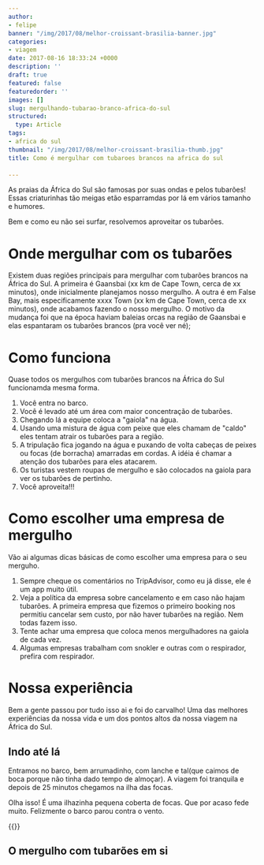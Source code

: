 ```yaml
---
author:
- felipe
banner: "/img/2017/08/melhor-croissant-brasilia-banner.jpg"
categories:
- viagem
date: 2017-08-16 18:33:24 +0000
description: ''
draft: true
featured: false
featuredorder: ''
images: []
slug: mergulhando-tubarao-branco-africa-do-sul
structured:
  type: Article
tags:
- africa do sul
thumbnail: "/img/2017/08/melhor-croissant-brasilia-thumb.jpg"
title: Como é mergulhar com tubaroes brancos na africa do sul

---
```

As praias da África do Sul são famosas por suas ondas e pelos tubarões! Essas criaturinhas tão meigas etão esparramdas por lá em vários tamanho e humores.

Bem e como eu não sei surfar, resolvemos aproveitar os tubarões.



# Onde mergulhar com os tubarões
Existem duas regiões principais para mergulhar com tubarões brancos na África do Sul. A primeira é Gaansbai (xx km de Cape Town, cerca de xx minutos), onde inicialmente planejamos nosso mergulho. A outra é em False Bay, mais especificamente xxxx Town (xx km de Cape Town, cerca de xx minutos), onde acabamos fazendo o nosso mergulho. O motivo da mudança foi que na época haviam baleias orcas na região de Gaansbai e elas espantaram os tubarões brancos (pra você ver né);

# Como funciona

Quase todos os mergulhos com tubarões brancos na África do Sul funcionamda mesma forma.

1. Você entra no barco.
2. Você é levado até um área com maior concentração de tubarões.
3. Chegando lá a equipe coloca a "gaiola" na água.
4. Usando uma mistura de água com peixe que eles chamam de "caldo" eles tentam atrair os tubarões para a região.
5. A tripulação fica jogando na água e puxando de volta cabeças de peixes ou focas (de borracha) amarradas em cordas. A idéia é chamar a atenção dos tubarões para eles atacarem.
6. Os turistas vestem roupas de mergulho e são colocados na gaiola para ver os tubarões de pertinho.
7. Você aproveita!!!

# Como escolher uma empresa de mergulho

Vão ai algumas dicas básicas de como escolher uma empresa para o seu merguho.

1. Sempre cheque os comentários no TripAdvisor, como eu já disse, ele é um app muito útil.
2. Veja a política da empresa sobre cancelamento e em caso não hajam tubarões. A primeira empresa que fizemos o primeiro booking nos permitiu cancelar sem custo, por não haver tubarões na região. Nem todas fazem isso.
3. Tente achar uma empresa que coloca menos mergulhadores na gaiola de cada vez.
4. Algumas empresas trabalham com snokler e outras com o respirador, prefira com respirador.

# Nossa experiência

Bem a gente passou por tudo isso ai e foi do carvalho! Uma das melhores experiências da nossa vida e um dos pontos altos da nossa viagem na África do Sul.

## Indo até lá
Entramos no barco, bem arrumadinho, com lanche e tal(que caimos de boca porque não tinha dado tempo de almoçar). A viagem foi tranquila e depois de 25 minutos chegamos na ilha das focas.

Olha isso! É uma ilhazinha pequena coberta de focas. Que por acaso fede muito. Felizmente o barco parou contra o vento.

{{<img-full src="/img/2017/08/la-paniere-croissant.jpg" alt="Moedas Derramadas"  height="800" width="1280" title="442">}}

## O mergulho com tubarões em si